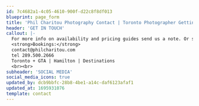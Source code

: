 ```yaml
---
id: 7c4682a1-4c05-4610-900f-d22c8f8df013
blueprint: page_form
title: 'Phil Charitou Photography Contact | Toronto Photographer Getting in Touch'
header: 'GET IN TOUCH'
callout: |-
  For more info on availability and pricing guides send us a note. Or simply say hello! We can’t wait to hear from you!<br>
  <strong>Bookings:</strong>
  contact@philcharitou.com
  tel 289.500.2666
  Toronto + GTA | Hamilton | Destinations
  <br><br>
subheader: 'SOCIAL MEDIA'
social_media_icons: true
updated_by: dcb9bbfc-28b8-4be1-a14c-daf6123afaf1
updated_at: 1695931076
template: contact
---
```

